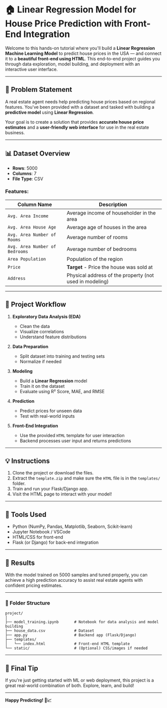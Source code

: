 # 🏠 Linear Regression Model for House Price Prediction with Front-End Integration

Welcome to this hands-on tutorial where you'll build a **Linear Regression Machine Learning Model** to predict house prices in the USA — and connect it to a **beautiful front-end using HTML**. This end-to-end project guides you through data exploration, model building, and deployment with an interactive user interface.

---

## 📌 Problem Statement
A real estate agent needs help predicting house prices based on regional features. You've been provided with a dataset and tasked with building a **predictive model** using **Linear Regression**.

Your goal is to create a solution that provides **accurate house price estimates** and a **user-friendly web interface** for use in the real estate business.

---

## 📊 Dataset Overview
- **Rows**: 5000
- **Columns**: 7
- **File Type**: CSV

### Features:
| Column Name                      | Description                                                  |
|----------------------------------|--------------------------------------------------------------|
| `Avg. Area Income`              | Average income of householder in the area                   |
| `Avg. Area House Age`           | Average age of houses in the area                           |
| `Avg. Area Number of Rooms`     | Average number of rooms                                      |
| `Avg. Area Number of Bedrooms`  | Average number of bedrooms                                   |
| `Area Population`               | Population of the region                                     |
| `Price`                         | **Target** - Price the house was sold at                    |
| `Address`                       | Physical address of the property (not used in modeling)     |

---

## 🧠 Project Workflow

1. **Exploratory Data Analysis (EDA)**
   - Clean the data
   - Visualize correlations
   - Understand feature distributions

2. **Data Preparation**
   - Split dataset into training and testing sets
   - Normalize if needed

3. **Modeling**
   - Build a **Linear Regression** model
   - Train it on the dataset
   - Evaluate using R² Score, MAE, and RMSE

4. **Prediction**
   - Predict prices for unseen data
   - Test with real-world inputs

5. **Front-End Integration**
   - Use the provided `HTML` template for user interaction
   - Backend processes user input and returns predictions

---

## 💡 Instructions

1. Clone the project or download the files.
2. Extract the `template.zip` and make sure the `HTML` file is in the `templates/` folder.
3. Train and run your Flask/Django app.
4. Visit the HTML page to interact with your model!

---

## 🚀 Tools Used
- Python (NumPy, Pandas, Matplotlib, Seaborn, Scikit-learn)
- Jupyter Notebook / VSCode
- HTML/CSS for front-end
- Flask (or Django) for back-end integration

---

## 🌟 Results
With the model trained on 5000 samples and tuned properly, you can achieve a high prediction accuracy to assist real estate agents with confident pricing estimates.

---

### 📁 Folder Structure
```
project/
│
├── model_training.ipynb       # Notebook for data analysis and model building
├── house_data.csv             # Dataset
├── app.py                     # Backend app (Flask/Django)
├── templates/
│   └── index.html             # Front-end HTML template
└── static/                    # (Optional) CSS/images if needed
```

---

## 📣 Final Tip
If you're just getting started with ML or web deployment, this project is a great real-world combination of both. Explore, learn, and build!

---

**Happy Predicting! 🧠📈**
